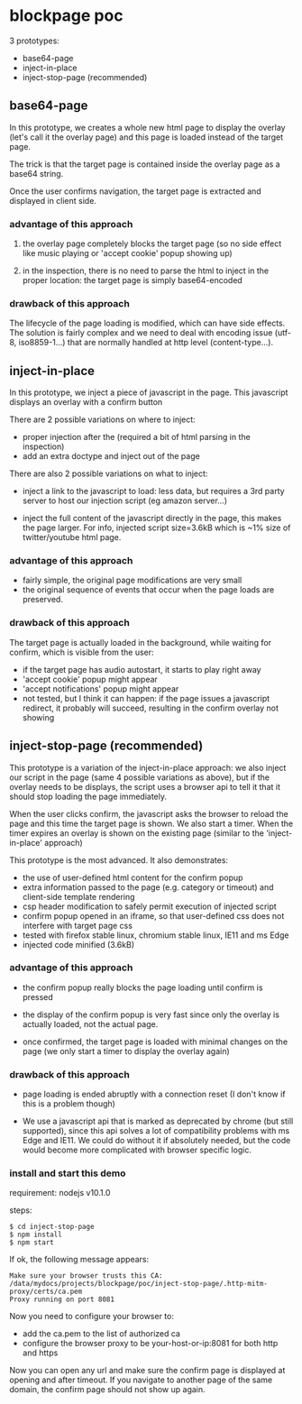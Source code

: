 blockpage poc
===============

3 prototypes:

- base64-page
- inject-in-place
- inject-stop-page (recommended)



## base64-page

In this prototype, we creates a whole new html page to display the overlay
(let's call it the overlay page) and this page is loaded instead of the
target page.

The trick is that the target page is contained inside the overlay page
as a base64 string.

Once the user confirms navigation, the target page is extracted and
displayed in client side.

### advantage of this approach

1. the overlay page completely blocks the target page (so no side effect
like music playing or 'accept cookie' popup showing up)

2. in the inspection, there is no need to parse the html to inject in
   the proper location: the target page is simply base64-encoded

### drawback of this approach

The lifecycle of the page loading is modified, which can have side
effects.  The solution is fairly complex and we need to deal with
encoding issue (utf-8, iso8859-1...) that are normally handled at http
level (content-type...).


## inject-in-place

In this prototype, we inject a piece of javascript in the page. This
javascript displays an overlay with a confirm button

There are 2 possible variations on where to inject:

 - proper injection after the <head> (required a bit of html parsing
   in the inspection)
 - add an extra doctype and inject out of the page

There are also 2 possible variations on what to inject:

 - inject a link to the javascript to load: less data, but requires a
   3rd party server to host our injection script (eg amazon server...)

 - inject the full content of the javascript directly in the page,
   this makes the page larger. For info, injected script size=3.6kB
   which is ~1% size of twitter/youtube html page.

### advantage of this approach

- fairly simple, the original page modifications are very small
- the original sequence of events that occur when the page loads are
  preserved.

### drawback of this approach

The target page is actually loaded in the background, while waiting
for confirm, which is visible from the user:
- if the target page has audio autostart, it starts to play right away
- 'accept cookie' popup might appear
- 'accept notifications' popup might appear
- not tested, but I think it can happen: if the page issues a
  javascript redirect, it probably will succeed, resulting in the confirm
  overlay not showing

## inject-stop-page (recommended)

This prototype is a variation of the inject-in-place approach: we also
inject our script in the page (same 4 possible variations as above),
but if the overlay needs to be displays, the script uses a browser api
to tell it that it should stop loading the page immediately.

When the user clicks confirm, the javascript asks the browser to
reload the page and this time the target page is shown. We also start
a timer. When the timer expires an overlay is shown on the existing
page (similar to the 'inject-in-place' approach)


This prototype is the most advanced. It also demonstrates:

- the use of user-defined html content for the confirm popup
- extra information passed to the page (e.g. category or timeout) and
  client-side template rendering
- csp header modification to safely permit execution of injected script
- confirm popup opened in an iframe, so that user-defined css does not
  interfere with target page css
- tested with firefox stable linux, chromium stable linux, IE11 and ms Edge
- injected code minified (3.6kB)

### advantage of this approach

- the confirm popup really blocks the page loading until confirm is pressed

- the display of the confirm popup is very fast since only the overlay
  is actually loaded, not the actual page.

- once confirmed, the target page is loaded with minimal changes on the page (we
  only start a timer to display the overlay again)


### drawback of this approach

- page loading is ended abruptly with a connection reset (I don't know
  if this is a problem though)

- We use a javascript api that is marked as deprecated by chrome (but
  still supported), since this api solves a lot of compatibility
  problems with ms Edge and IE11. We could do without it if absolutely
  needed, but the code would become more complicated with browser
  specific logic.

### install and start this demo

requirement: nodejs v10.1.0

steps:

    $ cd inject-stop-page
    $ npm install
    $ npm start

If ok, the following message appears:

    Make sure your browser trusts this CA:
    /data/mydocs/projects/blockpage/poc/inject-stop-page/.http-mitm-proxy/certs/ca.pem
    Proxy running on port 8081

Now you need to configure your browser to:
- add the ca.pem to the list of authorized ca
- configure the browser proxy to be your-host-or-ip:8081 for both http and https

Now you can open any url and make sure the confirm page is displayed
at opening and after timeout. If you navigate to another page of the
same domain, the confirm page should not show up again.
